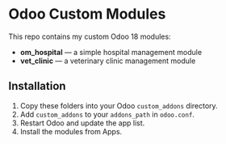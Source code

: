 # Odoo Custom Modules

This repo contains my custom Odoo 18 modules:

- **om_hospital** — a simple hospital management module
- **vet_clinic** — a veterinary clinic management module

## Installation

1. Copy these folders into your Odoo `custom_addons` directory.
2. Add `custom_addons` to your `addons_path` in `odoo.conf`.
3. Restart Odoo and update the app list.
4. Install the modules from Apps.

